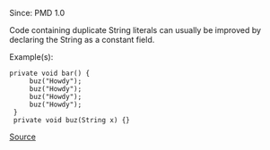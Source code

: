 Since: PMD 1.0

Code containing duplicate String literals can usually be improved by declaring the String as a constant field.

Example(s):
```
private void bar() {
     buz("Howdy");
     buz("Howdy");
     buz("Howdy");
     buz("Howdy");
 }
 private void buz(String x) {}
```

[Source](https://pmd.github.io/pmd-5.5.4/pmd-java/rules/java/strings.html#AvoidDuplicateLiterals)
